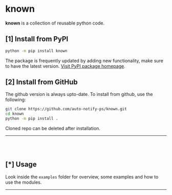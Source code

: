 
# known

**known** is a collection of reusable python code.

## [1] Install from PyPI

```bash
python -m pip install known
```
The package is frequently updated by adding new functionality, make sure to have the latest version.
[Visit PyPI package homepage](https://pypi.org/project/known).


## [2] Install from GitHub

The github version is always upto-date. To install from github, use the following:
```bash
git clone https://github.com/auto-notify-ps/known.git
cd known
python -m pip install .
```
Cloned repo can be deleted after installation.

---

<br>

<br>

## [*] Usage

Look inside the `examples` folder for overview, some examples and how to use the modules.

---
